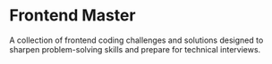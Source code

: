 # Frontend Master

A collection of frontend coding challenges and solutions designed to sharpen problem-solving skills and prepare for technical interviews.
